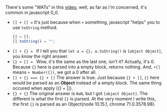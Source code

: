 There's some "WATs" in this [video](https://www.destroyallsoftware.com/talks/wat), well, as far as i'm concerned, it's common in javascript 0_0.

- `[] + [] =`
    It's just because when `+` something, javascript "helps" you to use `toString` method.
    ```javascript
    [] = [];
    [].toString() = "";
    ```
- `[] + {} = `
    If I tell you that `let a = {}; a.toString()` is `[object Object]`, you know the right answer.
- `{} + [] = `
    Wow, it's the same as the last one, isn't it? Actually, it's 0. Because `{}` here is parsed into a empty block, returns nothing. And, `+[]` means `+ Number([])`, we got a 0 after all.
-  `[] + {} === {} + []`
    The answer is true. Just because `{} + []`, `{}` here would be parsed as an **Object** instead of a empty block. The same thing occured when apply ({} + []).
- `{} + {}`
    The original answer is `NaN`, but I got `[object Object]`. The different is what the first `{}` is parsed. At the very moment I write this, the first `{}` is parsed as an Object(node 10.15.1, chrome 71.0.3578.98).